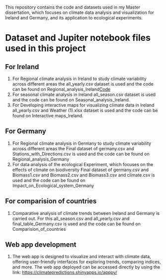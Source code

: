 This repository contains the code and datasets used in my Master dissertation, which focuses on climate data analysis and visualization for Ireland and Germany, and its application to ecological experiments.

# Dataset and Jupiter notebook files used in this project 
## For Ireland
1. For Regional climate analysis in Ireland to study climate variability across different areas the all_yearly.csv dataset is used  and the code can be found on Regional_analysis_Ireland[Code](https://nbviewer.org/github/roshan36691/Studying-Ireland-s-Climate-Change-Indices/blob/main/Code/Regional_analysis_Ireland.ipynb)
2. For seasonal climate analysis in Ireland all_season.csv dataset is used and the code can be found on Seasonal_analysis_Ireland.
3. For Developing interactive maps for visualizing climate data in Ireland  all_yearly.csv and Weather (1).xlsx dataset is used and the code can be found on Interactive maps_Ireland.

## For Germany
1. For Regional climate analysis in Germany to study climate variability across different areas the Final dataset of germany.csv and Stations_with_Directions.csv is used and the code can be found on Regional_analysis_Germany
2. For data analysis of the ecological Experiment, which focuses on the effects of climate on biodiversity Final dataset of germany.csv and Biomass1.csv and Biomass2.csv and Biomass3.csv and climate.csv is used and the code can be found on Impact_on_Ecological_system_Germany

## For comparision of countries
1. Comparative analysis of climate trends between Ireland and Germany is carried out. For this all_season.csv and all_yearly.csv and final_table_Germany.csv is used and the code can be found on Comparision_of_countries

## Web app development
1. The web app is designed to visualize and interact with climate data, offering user-friendly interfaces for exploring trends, comparing indices, and more. The web app deployed can be accessed directly by using the link: https://climatepredictions.shinyapps.io/apppy/


